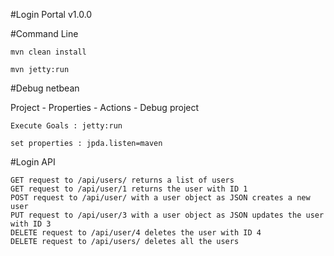 #Login Portal v1.0.0

#Command Line 

    mvn clean install

    mvn jetty:run

#Debug netbean

Project - Properties - Actions - Debug project

    Execute Goals : jetty:run

    set properties : jpda.listen=maven



#Login API

    GET request to /api/users/ returns a list of users
    GET request to /api/user/1 returns the user with ID 1
    POST request to /api/user/ with a user object as JSON creates a new user
    PUT request to /api/user/3 with a user object as JSON updates the user with ID 3
    DELETE request to /api/user/4 deletes the user with ID 4
    DELETE request to /api/users/ deletes all the users
